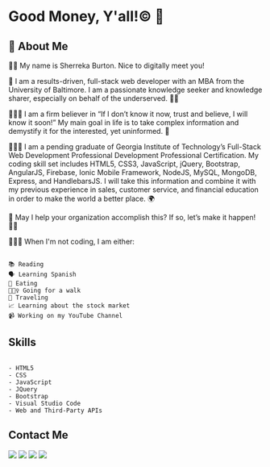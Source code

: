 <!--
**ssbbgm/ssbbgm** is a ✨ _special_ ✨ repository because its `README.md` (this file) appears on your GitHub profile.

Here are some ideas to get you started:

- 🔭 I’m currently working on ...
- 🌱 I’m currently learning ...
- 👯 I’m looking to collaborate on ...
- 🤔 I’m looking for help with ...
- 💬 Ask me about ...
- 📫 How to reach me: ...
- 😄 Pronouns: ...
- ⚡ Fun fact: ...
-->
# Good Money, Y'all!:copyright: :money_mouth_face:

## :speech_balloon: About Me 

✌🏾 My name is Sherreka Burton. Nice to digitally meet you! 

💖 I am a results-driven, full-stack web developer with an MBA from the University of Baltimore. I am a passionate knowledge seeker and knowledge sharer, especially on behalf of the underserved. ✊🏾 

👩🏾‍🏫  I am a firm believer in “If I don’t know it now, trust and believe, I will know it soon!” My main goal in life is to take complex information and demystify it for the interested, yet uninformed. :brain:

👩🏾‍🎓  I am a pending graduate of Georgia Institute of Technology’s Full-Stack Web Development Professional Development Professional Certification. My coding skill set includes HTML5, CSS3, JavaScript, jQuery, Bootstrap, AngularJS, Firebase, Ionic Mobile Framework, NodeJS, MySQL, MongoDB, Express, and HandlebarsJS. I will take this information and combine it with my previous experience in sales, customer service, and financial education in order to make the world a better place. :earth_africa:

 :eyes: May I help your organization accomplish this? If so, let’s make it happen! 💪🏾

👩🏾‍💻 When I'm not coding, I am either:
```

📚 Reading
🗣 Learning Spanish
🍕 Eating
🚶🏾‍♀️ Going for a walk
🛫 Traveling
📈 Learning about the stock market
📹 Working on my YouTube Channel
```

## Skills


```

- HTML5 
- CSS
- JavaScript
- JQuery
- Bootstrap
- Visual Studio Code
- Web and Third-Party APIs
```


## Contact Me

<a href="https://linkedin.com/in/sherreka-burton"><img src="https://img.icons8.com/color/48/000000/linkedin.png"/></a>
<a href="https://twitter.com/RekaCodes"><img src="https://img.icons8.com/color/48/000000/twitter--v1.png"/></a>
<a href="https://youtube.com/c/RekaDarnB86"><img src="https://img.icons8.com/color/48/000000/youtube-squared.png"/></a>
<a href="mailto:ssburto825@gmail.com"><img src="https://img.icons8.com/emoji/48/000000/e-mail.png"/></a>


